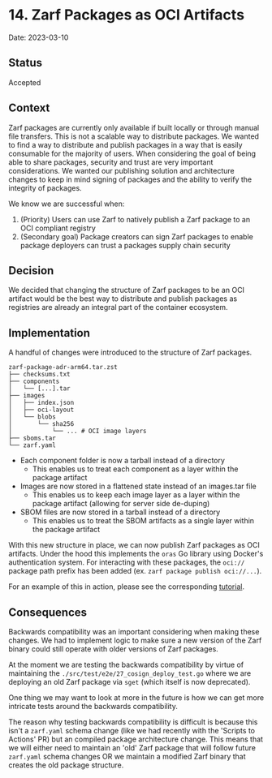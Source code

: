 # 14. Zarf Packages as OCI Artifacts

Date: 2023-03-10

## Status

Accepted

## Context

Zarf packages are currently only available if built locally or through manual file transfers. This is not a scalable way to distribute packages. We wanted to find a way to distribute and publish packages in a way that is easily consumable for the majority of users. When considering the goal of being able to share packages, security and trust are very important considerations. We wanted our publishing solution and architecture changes to keep in mind signing of packages and the ability to verify the integrity of packages.

We know we are successful when:

1. (Priority) Users can use Zarf to natively publish a Zarf package to an OCI compliant registry
2. (Secondary goal) Package creators can sign Zarf packages to enable package deployers can trust a packages supply chain security

## Decision

We decided that changing the structure of Zarf packages to be an OCI artifact would be the best way to distribute and publish packages as registries are already an integral part of the container ecosystem.

## Implementation

A handful of changes were introduced to the structure of Zarf packages.

```text
zarf-package-adr-arm64.tar.zst
├── checksums.txt
├── components
│   └── [...].tar
├── images
│   ├── index.json
│   ├── oci-layout
│   └── blobs
│       └── sha256
│           └── ... # OCI image layers
├── sboms.tar
└── zarf.yaml
```

- Each component folder is now a tarball instead of a directory
  - This enables us to treat each component as a layer within the package artifact
- Images are now stored in a flattened state instead of an images.tar file
  - This enables us to keep each image layer as a layer within the package artifact (allowing for server side de-duping)
- SBOM files are now stored in a tarball instead of a directory
  - This enables us to treat the SBOM artifacts as a single layer within the package artifact

With this new structure in place, we can now publish Zarf packages as OCI artifacts. Under the hood this implements the `oras` Go library using Docker's authentication system. For interacting with these packages, the `oci://` package path prefix has been added (ex. `zarf package publish oci://...`).

For an example of this in action, please see the corresponding [tutorial](../docs/6-zarf-tutorials/7-publish-and-deploy.md).

## Consequences

Backwards compatibility was an important considering when making these changes. We had to implement logic to make sure a new version of the Zarf binary could still operate with older versions of Zarf packages.

At the moment we are testing the backwards compatibility by virtue of maintaining the `./src/test/e2e/27_cosign_deploy_test.go` where we are deploying an old Zarf package via `sget` (which itself is now deprecated).

One thing we may want to look at more in the future is how we can get more intricate tests around the backwards compatibility.

The reason why testing backwards compatibility is difficult is because this isn't a `zarf.yaml` schema change (like we had recently with the 'Scripts to Actions' PR) but an compiled package architecture change. This means that we will either need to maintain an 'old' Zarf package that will follow future `zarf.yaml` schema changes OR we maintain a modified Zarf binary that creates the old package structure.
